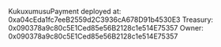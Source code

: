 KukuxumusuPayment deployed at: 0xa04cEda1fc7eeB2559d2C3936cA678D91b4530E3
Treasury: 0x090378a9c80c5E1Ced85e56B2128c1e514E75357
Owner: 0x090378a9c80c5E1Ced85e56B2128c1e514E75357